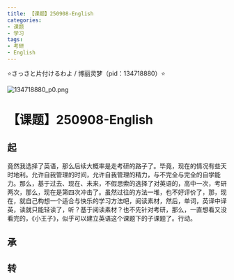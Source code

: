 ```yaml
---
title: 【课题】250908-English
categories:
- 课题
- 学习
tags:
- 考研
- English
---
```


⭐さっさと片付けるわよ / 博丽灵梦（pid：134718880）⭐

![134718880_p0.png](https://byyw-oss1.oss-cn-hangzhou.aliyuncs.com/img/2025/09/08-3a7b10f80c78acf31be6739e7e791ec5-134718880_p0.png.webp)

# 【课题】250908-English

## 起

竟然我选择了英语，那么后续大概率是走考研的路子了。毕竟，现在的情况有些天时地利。允许自我管理的时间，允许自我管理的精力，与不完全与完全的自学能力。那么，基于过去、现在、未来，不假思索的选择了对英语的，高中一次，考研两次，那么，现在是第四次冲击了。虽然过往的方法一堆，也不好评价了，那，现在，就自己构想一个适合与快乐的学习方法吧，阅读素材，然后，单词，英译中译英，读就只能轻读了，听？基于阅读素材？也不先针对考研，那么，一直想看又没看完的，《小王子》，似乎可以建立英语这个课题下的子课题了。行动。

## 承



## 转





